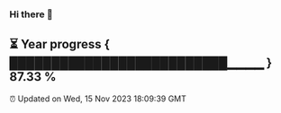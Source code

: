 ### Hi there 👋
⏳ Year progress { ██████████████████████████▁▁▁▁ } 87.33 %
---
⏰ Updated on Wed, 15 Nov 2023 18:09:39 GMT

